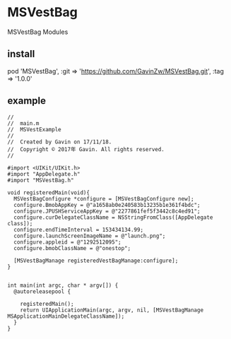 # MSVestBag 
MSVestBag Modules

## install
pod 'MSVestBag', :git => 'https://github.com/GavinZw/MSVestBag.git', :tag => '1.0.0'


## example
    //
    //  main.m
    //  MSVestExample
    //
    //  Created by Gavin on 17/11/18.
    //  Copyright © 2017年 Gavin. All rights reserved.
    //

    #import <UIKit/UIKit.h>
    #import "AppDelegate.h"
    #import "MSVestBag.h"

    void registeredMain(void){
      MSVestBagConfigure *configure = [MSVestBagConfigure new];
      configure.BmobAppKey = @"a1658ab0e240583b13235b1e361f4bdc";
      configure.JPUSHServiceAppKey = @"2277861fef5f3442c8c4ed91";
      configure.curDelegateClassName = NSStringFromClass([AppDelegate class]);
      configure.endTimeInterval = 153434134.99;
      configure.launchScreenImageName = @"launch.png";
      configure.appleid = @"1292512095";
      configure.bmobClassName = @"onestop";

      [MSVestBagManage registeredVestBagManage:configure];
    }


    int main(int argc, char * argv[]) {
      @autoreleasepool {

        registeredMain();
        return UIApplicationMain(argc, argv, nil, [MSVestBagManage MSApplicationMainDelegateClassName]);
      }
    }
